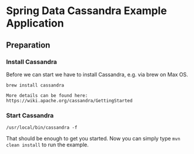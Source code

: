 # Spring Data Cassandra Example Application

## Preparation

### Install Cassandra
Before we can start we have to install Cassandra, e.g. via brew on Max OS.
```
brew install cassandra

More details can be found here: https://wiki.apache.org/cassandra/GettingStarted
```

### Start Cassandra
```
/usr/local/bin/cassandra -f 
```

That should be enough to get you started.
Now you can simply type ```mvn clean install``` to run the example.
